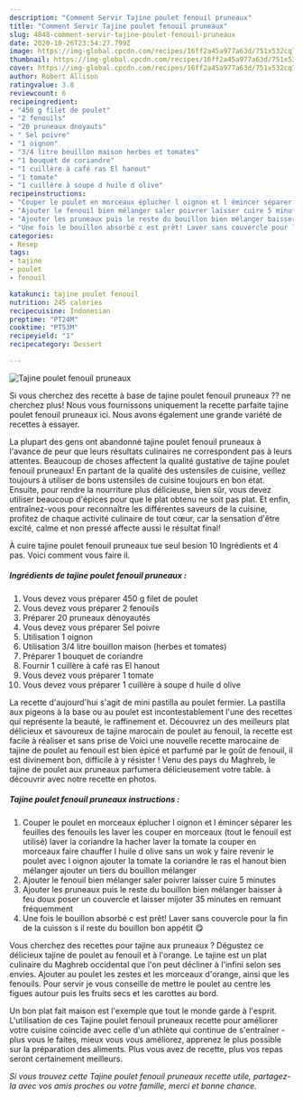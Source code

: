 ```yaml
---
description: "Comment Servir Tajine poulet fenouil pruneaux"
title: "Comment Servir Tajine poulet fenouil pruneaux"
slug: 4848-comment-servir-tajine-poulet-fenouil-pruneaux
date: 2020-10-26T23:54:27.799Z
image: https://img-global.cpcdn.com/recipes/16ff2a45a977a63d/751x532cq70/tajine-poulet-fenouil-pruneaux-photo-principale-de-la-recette.jpg
thumbnail: https://img-global.cpcdn.com/recipes/16ff2a45a977a63d/751x532cq70/tajine-poulet-fenouil-pruneaux-photo-principale-de-la-recette.jpg
cover: https://img-global.cpcdn.com/recipes/16ff2a45a977a63d/751x532cq70/tajine-poulet-fenouil-pruneaux-photo-principale-de-la-recette.jpg
author: Robert Allison
ratingvalue: 3.8
reviewcount: 6
recipeingredient:
- "450 g filet de poulet"
- "2 fenouils"
- "20 pruneaux dnoyauts"
- " Sel poivre"
- "1 oignon"
- "3/4 litre bouillon maison herbes et tomates"
- "1 bouquet de coriandre"
- "1 cuillère à café ras El hanout"
- "1 tomate"
- "1 cuillère à soupe d huile d olive"
recipeinstructions:
- "Couper le poulet en morceaux éplucher l oignon et l émincer séparer les feuilles des fenouils les laver les couper en morceaux (tout le fenouil est utilisé) laver la coriandre la hacher laver la tomate la couper en morceaux faire chauffer l huile d olive sans un wok y faire revenir le poulet avec l oignon ajouter la tomate la coriandre le ras el hanout bien mélanger ajouter un tiers du bouillon mélanger"
- "Ajouter le fenouil bien mélanger saler poivrer laisser cuire 5 minutes"
- "Ajouter les pruneaux puis le reste du bouillon bien mélanger baisser à feu doux poser un couvercle et laisser mijoter 35 minutes en remuant fréquemment"
- "Une fois le bouillon absorbé c est prêt! Laver sans couvercle pour la fin de la cuisson s il reste du bouillon bon appétit 😋"
categories:
- Resep
tags:
- tajine
- poulet
- fenouil

katakunci: tajine poulet fenouil 
nutrition: 245 calories
recipecuisine: Indonesian
preptime: "PT24M"
cooktime: "PT53M"
recipeyield: "1"
recipecategory: Dessert

---
```



![Tajine poulet fenouil pruneaux](https://img-global.cpcdn.com/recipes/16ff2a45a977a63d/751x532cq70/tajine-poulet-fenouil-pruneaux-photo-principale-de-la-recette.jpg)

Si vous cherchez des recette à base de tajine poulet fenouil pruneaux ?? ne cherchez plus! Nous vous fournissons uniquement la recette parfaite tajine poulet fenouil pruneaux ici. Nous avons également une grande variété de recettes à essayer.

La plupart des gens ont abandonné tajine poulet fenouil pruneaux à l'avance de peur que leurs résultats culinaires ne correspondent pas à leurs attentes. Beaucoup de choses affectent la qualité gustative de tajine poulet fenouil pruneaux! En partant de la qualité des ustensiles de cuisine, veillez toujours à utiliser de bons ustensiles de cuisine toujours en bon état. Ensuite, pour rendre la nourriture plus délicieuse, bien sûr, vous devez utiliser beaucoup d'épices pour que le plat obtenu ne soit pas plat. Et enfin, entraînez-vous pour reconnaître les différentes saveurs de la cuisine, profitez de chaque activité culinaire de tout cœur, car la sensation d'être excité, calme et non pressé affecte aussi le résultat final!

<!--inarticleads1-->

À cuire tajine poulet fenouil pruneaux tue seul besion 10 Ingrédients et 4 pas. Voici comment vous faire il.

##### Ingrédients de tajine poulet fenouil pruneaux :

1. Vous devez vous préparer 450 g filet de poulet
1. Vous devez vous préparer 2 fenouils
1. Préparer 20 pruneaux dénoyautés
1. Vous devez vous préparer  Sel poivre
1. Utilisation 1 oignon
1. Utilisation 3/4 litre bouillon maison (herbes et tomates)
1. Préparer 1 bouquet de coriandre
1. Fournir 1 cuillère à café ras El hanout
1. Vous devez vous préparer 1 tomate
1. Vous devez vous préparer 1 cuillère à soupe d huile d olive


La recette d&#39;aujourd&#39;hui s&#39;agit de mini pastilla au poulet fermier. La pastilla aux pigeons à la base ou au poulet est incontestablement l&#39;une des recettes qui représente la beauté, le raffinement et. Découvrez un des meilleurs plat délicieux et savoureux de tajine marocain de poulet au fenouil, la recette est facile à réaliser et sans prise de Voici une nouvelle recette marocaine de tajine de poulet au fenouil est bien épicé et parfumé par le goût de fenouil, il est divinement bon, difficile à y résister ! Venu des pays du Maghreb, le tajine de poulet aux pruneaux parfumera délicieusement votre table. à découvrir avec notre recette en photos. 

<!--inarticleads2-->

##### Tajine poulet fenouil pruneaux instructions :

1. Couper le poulet en morceaux éplucher l oignon et l émincer séparer les feuilles des fenouils les laver les couper en morceaux (tout le fenouil est utilisé) laver la coriandre la hacher laver la tomate la couper en morceaux faire chauffer l huile d olive sans un wok y faire revenir le poulet avec l oignon ajouter la tomate la coriandre le ras el hanout bien mélanger ajouter un tiers du bouillon mélanger
1. Ajouter le fenouil bien mélanger saler poivrer laisser cuire 5 minutes
1. Ajouter les pruneaux puis le reste du bouillon bien mélanger baisser à feu doux poser un couvercle et laisser mijoter 35 minutes en remuant fréquemment
1. Une fois le bouillon absorbé c est prêt! Laver sans couvercle pour la fin de la cuisson s il reste du bouillon bon appétit 😋


Vous cherchez des recettes pour tajine aux pruneaux ? Dégustez ce délicieux tajine de poulet au fenouil et à l&#39;orange. Le tajine est un plat culinaire du Maghreb occidental que l&#39;on peut décliner à l&#39;infini selon ses envies. Ajouter au poulet les zestes et les morceaux d&#39;orange, ainsi que les fenouils. Pour servir je vous conseille de mettre le poulet au centre les figues autour puis les fruits secs et les carottes au bord. 

<!--inarticleads1-->

<p>
Un bon plat fait maison est l'exemple que tout le monde garde à l'esprit. L'utilisation de ces Tajine poulet fenouil pruneaux recette pour améliorer votre cuisine coïncide avec celle d'un athlète qui continue de s'entraîner - plus vous le faites, mieux vous vous améliorez, apprenez le plus possible sur la préparation des aliments. Plus vous avez de recette, plus vos repas seront certainement meilleurs.
</p>

<p>
<i>Si vous trouvez cette Tajine poulet fenouil pruneaux recette utile, partagez-la avec vos amis proches ou votre famille, merci et bonne chance.</i>
</p>
